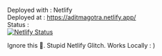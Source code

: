 Deployed with : Netlify <br>
Deployed at : https://aditmagotra.netlify.app/ <br>
Status : <br>[![Netlify Status](https://api.netlify.com/api/v1/badges/1a4fb200-7d23-465b-be09-c5d525a04d55/deploy-status)](https://app.netlify.com/sites/aditmagotra/deploys)

Ignore this 💩. Stupid Netlify Glitch. Works Locally : )
